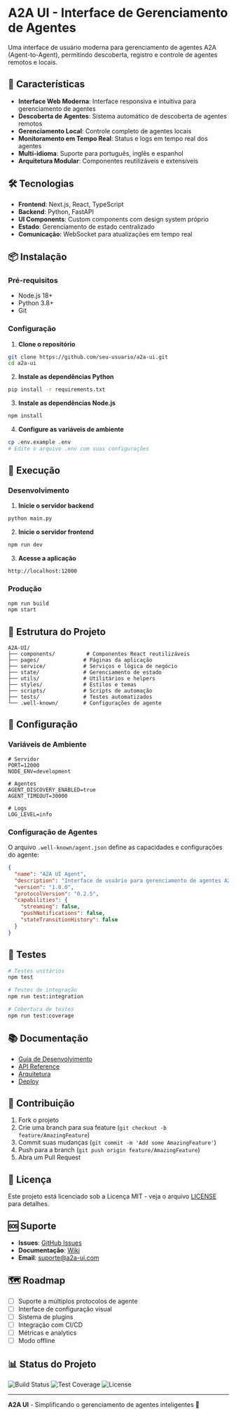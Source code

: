 # A2A UI - Interface de Gerenciamento de Agentes

Uma interface de usuário moderna para gerenciamento de agentes A2A (Agent-to-Agent), permitindo descoberta, registro e controle de agentes remotos e locais.

## 🚀 Características

- **Interface Web Moderna**: Interface responsiva e intuitiva para gerenciamento de agentes
- **Descoberta de Agentes**: Sistema automático de descoberta de agentes remotos
- **Gerenciamento Local**: Controle completo de agentes locais
- **Monitoramento em Tempo Real**: Status e logs em tempo real dos agentes
- **Multi-idioma**: Suporte para português, inglês e espanhol
- **Arquitetura Modular**: Componentes reutilizáveis e extensíveis

## 🛠️ Tecnologias

- **Frontend**: Next.js, React, TypeScript
- **Backend**: Python, FastAPI
- **UI Components**: Custom components com design system próprio
- **Estado**: Gerenciamento de estado centralizado
- **Comunicação**: WebSocket para atualizações em tempo real

## 📦 Instalação

### Pré-requisitos

- Node.js 18+ 
- Python 3.8+
- Git

### Configuração

1. **Clone o repositório**
```bash
git clone https://github.com/seu-usuario/a2a-ui.git
cd a2a-ui
```

2. **Instale as dependências Python**
```bash
pip install -r requirements.txt
```

3. **Instale as dependências Node.js**
```bash
npm install
```

4. **Configure as variáveis de ambiente**
```bash
cp .env.example .env
# Edite o arquivo .env com suas configurações
```

## 🚀 Execução

### Desenvolvimento

1. **Inicie o servidor backend**
```bash
python main.py
```

2. **Inicie o servidor frontend**
```bash
npm run dev
```

3. **Acesse a aplicação**
```
http://localhost:12000
```

### Produção

```bash
npm run build
npm start
```

## 📁 Estrutura do Projeto

```
A2A-UI/
├── components/          # Componentes React reutilizáveis
├── pages/              # Páginas da aplicação
├── service/            # Serviços e lógica de negócio
├── state/              # Gerenciamento de estado
├── utils/              # Utilitários e helpers
├── styles/             # Estilos e temas
├── scripts/            # Scripts de automação
├── tests/              # Testes automatizados
└── .well-known/        # Configurações de agente
```

## 🔧 Configuração

### Variáveis de Ambiente

```env
# Servidor
PORT=12000
NODE_ENV=development

# Agentes
AGENT_DISCOVERY_ENABLED=true
AGENT_TIMEOUT=30000

# Logs
LOG_LEVEL=info
```

### Configuração de Agentes

O arquivo `.well-known/agent.json` define as capacidades e configurações do agente:

```json
{
  "name": "A2A UI Agent",
  "description": "Interface de usuário para gerenciamento de agentes A2A",
  "version": "1.0.0",
  "protocolVersion": "0.2.5",
  "capabilities": {
    "streaming": false,
    "pushNotifications": false,
    "stateTransitionHistory": false
  }
}
```

## 🧪 Testes

```bash
# Testes unitários
npm test

# Testes de integração
npm run test:integration

# Cobertura de testes
npm run test:coverage
```

## 📚 Documentação

- [Guia de Desenvolvimento](./docs/DEVELOPMENT.md)
- [API Reference](./docs/API.md)
- [Arquitetura](./docs/ARCHITECTURE.md)
- [Deploy](./docs/DEPLOY.md)

## 🤝 Contribuição

1. Fork o projeto
2. Crie uma branch para sua feature (`git checkout -b feature/AmazingFeature`)
3. Commit suas mudanças (`git commit -m 'Add some AmazingFeature'`)
4. Push para a branch (`git push origin feature/AmazingFeature`)
5. Abra um Pull Request

## 📄 Licença

Este projeto está licenciado sob a Licença MIT - veja o arquivo [LICENSE](LICENSE) para detalhes.

## 🆘 Suporte

- **Issues**: [GitHub Issues](https://github.com/seu-usuario/a2a-ui/issues)
- **Documentação**: [Wiki](https://github.com/seu-usuario/a2a-ui/wiki)
- **Email**: suporte@a2a-ui.com

## 🗺️ Roadmap

- [ ] Suporte a múltiplos protocolos de agente
- [ ] Interface de configuração visual
- [ ] Sistema de plugins
- [ ] Integração com CI/CD
- [ ] Métricas e analytics
- [ ] Modo offline

## 📊 Status do Projeto

![Build Status](https://github.com/seu-usuario/a2a-ui/workflows/CI/badge.svg)
![Test Coverage](https://codecov.io/gh/seu-usuario/a2a-ui/branch/main/graph/badge.svg)
![License](https://img.shields.io/badge/license-MIT-blue.svg)

---

**A2A UI** - Simplificando o gerenciamento de agentes inteligentes 🚀